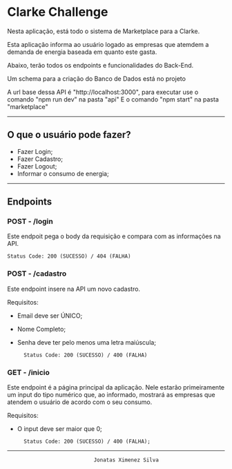 # Clarke Challenge

Nesta aplicação, está todo o sistema de Marketplace para a Clarke. 

Esta aplicação informa ao usuário logado as empresas que atemdem a demanda de energia baseada em quanto este gasta.

Abaixo, terão todos os endpoints e funcionalidades do Back-End.

Um schema para a criação do Banco de Dados está no projeto

A url base dessa API é "http://localhost:3000", para executar use o comando "npm run dev" na pasta "api" E o comando "npm start" na pasta "marketplace"

---


## O que o usuário pode fazer?

- Fazer Login;
- Fazer Cadastro;
- Fazer Logout;
- Informar o consumo de energia;

---

## Endpoints

### POST - /login

Este endpoit pega o body da requisição e compara com as informações na API.

    Status Code: 200 (SUCESSO) / 404 (FALHA)
    
### POST - /cadastro

Este endpoint insere na API um novo cadastro.

Requisitos: 

- Email deve ser ÚNICO;
- Nome Completo;
- Senha deve ter pelo menos uma letra maiúscula;

        Status Code: 200 (SUCESSO) / 400 (FALHA)

### GET - /inicio

Este endpoint é a página principal da aplicação. Nele estarão primeiramente um input do tipo numérico que, ao informado, mostrará as empresas que atendem o usuário de acordo com o seu consumo.

Requisitos:

- O input deve ser maior que 0;

        Status Code: 200 (SUCESSO) / 400 (FALHA);
    
---

                                Jonatas Ximenez Silva